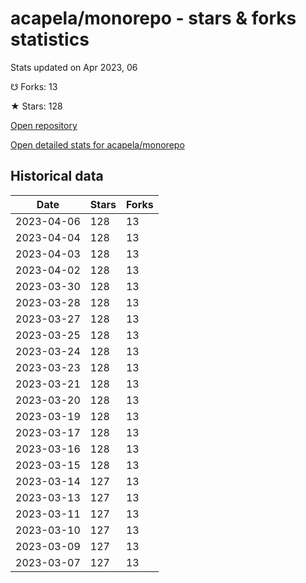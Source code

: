 # acapela/monorepo - stars & forks statistics

Stats updated on Apr 2023, 06

☋ Forks: 13

★ Stars: 128

[Open repository](https://github.com/acapela/monorepo)

[Open detailed stats for acapela/monorepo](https://reviewgithub.com/rep/acapela/monorepo)

## Historical data
| Date | Stars | Forks |
|------|-------|-------|
| 2023-04-06 | 128 | 13 | 
| 2023-04-04 | 128 | 13 | 
| 2023-04-03 | 128 | 13 | 
| 2023-04-02 | 128 | 13 | 
| 2023-03-30 | 128 | 13 | 
| 2023-03-28 | 128 | 13 | 
| 2023-03-27 | 128 | 13 | 
| 2023-03-25 | 128 | 13 | 
| 2023-03-24 | 128 | 13 | 
| 2023-03-23 | 128 | 13 | 
| 2023-03-21 | 128 | 13 | 
| 2023-03-20 | 128 | 13 | 
| 2023-03-19 | 128 | 13 | 
| 2023-03-17 | 128 | 13 | 
| 2023-03-16 | 128 | 13 | 
| 2023-03-15 | 128 | 13 | 
| 2023-03-14 | 127 | 13 | 
| 2023-03-13 | 127 | 13 | 
| 2023-03-11 | 127 | 13 | 
| 2023-03-10 | 127 | 13 | 
| 2023-03-09 | 127 | 13 | 
| 2023-03-07 | 127 | 13 | 

